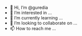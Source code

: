 - 👋 Hi, I’m @guredia
- 👀 I’m interested in ...
- 🌱 I’m currently learning ...
- 💞️ I’m looking to collaborate on ...
- 📫 How to reach me ...

<!---
guredia/guredia is a ✨ special ✨ repository because its `README.md` (this file) appears on your GitHub profile.
You can click the Preview link to take a look at your changes.
--->
